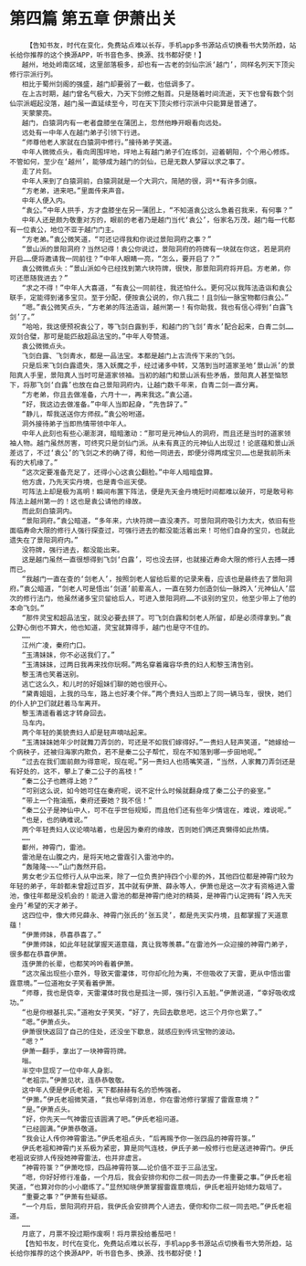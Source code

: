 # 第四篇 第五章 伊萧出关
        【告知书友，时代在变化，免费站点难以长存，手机app多书源站点切换看书大势所趋，站长给你推荐的这个换源APP，听书音色多、换源、找书都好使！】
       越州，地处岭南区域，这里部落极多，却也有一古老的剑仙宗派‘越门’，同样名列天下顶尖修行宗派行列。
       相比于蜀州剑阁的强盛，越门却要弱了一截，也低调多了。
       在上古时期，越门曾名气极大，乃天下剑修之魁首。只是随着时间流逝，天下也曾有数个剑仙宗派崛起没落，越门虽一直延续至今，可在天下顶尖修行宗派中只能算是普通了。
       天蒙蒙亮。
       越门，白猿洞内有一老者盘膝坐在蒲团上，忽然他睁开眼看向远处。
       远处有一中年人在越门弟子引领下行进。
       “师尊他老人家就在白猿洞中修行。”接待弟子笑道。
       中年人微微点头，看向周围坪地，坪地上有越门弟子们在练剑，迎着朝阳，个个用心修炼。不管如何，至少在‘越州’，能够成为越门的剑仙，已是无数人梦寐以求之事了。
       走了片刻。
       中年人来到了白猿洞前，白猿洞就是一个大洞穴，简陋的很，洞**有许多剑痕。
       “方老弟，进来吧。”里面传来声音。
       中年人便入内。
       “袁公。”中年人拱手，方才盘膝坐在另一蒲团上，“不知道袁公这么急着召我来，有何事？”
       中年人还是颇为敬重对方的，眼前的老者乃是越门当代‘袁公’，俗家名万茂，越门每一代都有一位袁公，地位不亚于越门门主。
       “方老弟。”袁公微笑道，“可还记得我和你说过景阳洞府之事？”
       “景山派的景阳洞府？当然记得！袁公你说过，景阳洞府的符牌有一块就在你这，若是洞府开启……便将邀请我一同前往？”中年人眼睛一亮，“怎么，要开启了？”
       袁公微微点头：“景山派如今已经找到第六块符牌，很快，那景阳洞府将开启。方老弟，你可还愿随我进去？”
       “求之不得！”中年人大喜道，“有袁公一同前往，我还怕什么。更何况以我阵法造诣和袁公联手，定能得到诸多宝贝。至于分配，便按袁公说的，你八我二！且剑仙一脉宝物都归袁公。”
       “嗯。”袁公微笑点头，“方老弟的阵法造诣，越州第一！有你助我，我也有信心得到‘白露飞剑’了。”
       “哈哈，我这便预祝袁公了，等飞剑白露到手，和越门的飞剑‘青水’配合起来，白青二剑……双剑合璧，那可是能匹敌超品法宝的。”中年人夸赞道。
       袁公微微点头。
       飞剑白露、飞剑青水，都是一品法宝。本都是越门上古流传下来的飞剑。
       只是后来飞剑白露遗失，落入妖魔之手，经过诸多中转，又落到当时道家圣地‘景山派’的景阳真人手里，景阳真人当时可是道家领袖。当初的越门和景山派有些矛盾，景阳真人甚至恼怒下，将那飞剑‘白露’也放在自己景阳洞府内，让越门数千年来，白青二剑一直分离。
       “方老弟，你且去做准备，六月十一，再来我这。”袁公道。
       “好，我这边去做准备。”中年人当即起身，“先告辞了。”
       “静儿，帮我送送你方师叔。”袁公吩咐道。
       洞外接待弟子当即热情带领中年人。
       中年人此刻也有些心潮澎湃，暗暗激动：“那可是元神仙人的洞府，而且还是当时的道家领袖人物。越门虽然厉害，可终究只是剑仙门派。从未有真正的元神仙人出现过！论底蕴和景山派差远了，不过‘袁公’的飞剑之术的确了得，和他一同进去，即便分得两成宝贝……也是我前所未有的大机缘了。”
       “这次定要准备充足了，还得小心这袁公翻脸。”中年人暗暗盘算。
       他方虞，乃先天实丹境，也是青令巡天使。
       可阵法上却是极为高明！瞬间布置下阵法，便是先天金丹境短时间都难以破开，可是敢号称阵法上越州第一的！这也是袁公请他的缘故。
       而此刻白猿洞内。
       “景阳洞府。”袁公暗道，“多年来，六块符牌一直没凑齐。可景阳洞府吸引力太大，依旧有些面临寿命大限的修行人强行探查过，可强行进去的都没能活着出来！可他们自身的宝贝，也就此遗失在了景阳洞府内。”
       没符牌，强行进去，都没能出来。
       这是越门虽然一直很想得到飞剑‘白露’，可也没去拼，也就接近寿命大限的修行人去搏一搏而已。
       “我越门一直在查的‘剑老人’，按照剑老人留给后辈的记录来看，应该也是最终去了景阳洞府。”袁公暗道，“剑老人可是悟出‘剑道’前辈高人，一直在努力创造剑仙一脉跨入‘元神仙人’层次的修行法门，他虽然诸多宝贝留给后人，可进入景阳洞府……不谈别的宝贝，他至少带上了他的本命飞剑。”
       “那件灵宝和超品法宝，就没必要去拼了。可飞剑白露和剑老人所留，却是必须得拿到。”袁公野心倒也不算大，他也知道，灵宝就算得手，越门也是守不住的。
       ……
       江州广凌，秦府门口。
       “玉清妹妹，你不必送我们了。”
       “玉清妹妹，过两日我再来找你玩啊。”两名穿着雍容华贵的妇人和黎玉清告别。
       黎玉清也笑着送别。
       逃亡这么久，和儿时的好姐妹们聊的她也很开心。
       “黛青姐姐，上我的马车，路上也好凑个伴。”两个贵妇人当即上了同一辆马车，很快，她们的仆人护卫们就赶着马车离开。
       黎玉清遥看着这才转身回去。
       马车内。
       两个年轻的美貌贵妇人却是轻声嘀咕起来。
       “玉清妹妹她年少时就舞刀弄剑的，可还是不如我们嫁得好。”一贵妇人轻声笑道，“她嫁给一个病秧子，还被归海家内欺负，若不是秦二公子帮忙，现在不知落到哪一步田地呢。”
       “过去在我们面前颇为得意呢，现在呢。”另一贵妇人也捂嘴笑道，“当然，人家舞刀弄剑还是有好处的，这不，攀上了秦二公子的高枝！”
       “秦二公子也瞧得上她？”
       “可别这么说，如今她可住在秦府呢，说不定什么时候就翻身成了秦二公子的妾室。”
       “带上一个拖油瓶，秦府还要她？我不信！”
       “秦二公子是神仙中人，可不在乎世俗规矩，而且他们还有些年少情谊在，难说，难说呢。”
       “也是，也的确难说。”
       两个年轻贵妇人议论嘀咕着，也是因为秦府的缘故，否则她们俩还真懒得如此热情。
       ……
       鄱州，神霄门，雷池。
       雷池是在山腹之内，是将天地之雷霆引入雷池中的。
       “轰隆隆~~~”山门轰然开启。
       男女老少五位修行人从中出来，除了一位负责护持四个小辈的外，其他四位都是神霄门较为年轻的弟子，年龄都未曾超过百岁，其中就有伊萧、薛永等人，伊萧也是这一次才有资格进入雷池，像往年都是没机会的！能进入雷池的都是神霄门绝对的精英，是神霄门认定拥有‘跨入先天金丹’希望的天才弟子。
       这四位中，像大师兄薛永、神霄门张氏的‘张五灵’，都是先天实丹境，且都掌握了天道意蕴！
       “伊萧师妹，恭喜恭喜了。”
       “伊萧师妹，如此年轻就掌握天道意蕴，真让我等羡慕。”在雷池外一众迎接的神霄门弟子，很多都在恭喜伊萧。
       连伊萧的长辈，也都笑吟吟看着伊萧。
       “这次虽出现些小意外，导致天雷灌体，可你却化险为夷，不但吸收了天雷，更从中悟出雷霆意境。”一位道袍女子笑看着伊萧。
       “师尊，我也是侥幸，天雷灌体时我也是孤注一掷，强行引入五脏。”伊萧说道，“幸好吸收成功。”
       “也是你根基扎实。”道袍女子笑笑，“好了，先回去歇息吧，这三个月你也累了。”
       “嗯。”伊萧点头。
       伊萧很快返回了自己的住处，还没坐下歇息，就感应到传讯宝物的波动。
       “嗯？”
       伊萧一翻手，拿出了一块神霄符牌。
       嗡。
       半空中显现了一位中年人身影。
       “老祖宗。”伊萧见状，连恭恭敬敬。
       这中年人便是伊氏老祖，天下都赫赫有名的恐怖强者。
       “伊萧。”伊氏老祖微笑道，“我也早得到消息，你在雷池修行掌握了雷霆意境？”
       “是。”伊萧点头。
       “好，你先天一气神雷应该圆满了吧。”伊氏老祖问道。
       “已经圆满。”伊萧恭敬道。
       “我会让人传你神霄雷法。”伊氏老祖点头，“后再赐予你一张四品的神霄符箓。”
       伊氏老祖和神霄门关系极为紧密，算是同气连枝，伊氏子弟一般修行也是送进神霄门。伊氏老祖说安排人传授她神霄雷法，也并非虚言。
       “神霄符箓？”伊萧吃惊，四品神霄符箓……论价值不亚于三品法宝。
       “嗯，你好好修行准备，一个月后，我会安排你和你二叔一同去办一件重要之事。”伊氏老祖笑道，“也算对你的小小磨练了。”显然知晓伊萧掌握雷霆意境后，伊氏老祖开始倾力栽培了。
       “重要之事？”伊萧有些疑惑。
       “一个月后，景阳洞府开启，我伊氏会安排两个人进去，便你和你二叔一同去吧。”伊氏老祖道。
       ……
       月底了，月票不投过期作废啊！将月票投给番茄吧！
       【告知书友，时代在变化，免费站点难以长存，手机app多书源站点切换看书大势所趋，站长给你推荐的这个换源APP，听书音色多、换源、找书都好使！】